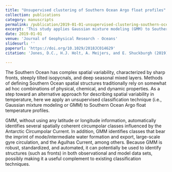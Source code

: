 ```yaml
---
title: "Unsupervised clustering of Southern Ocean Argo float profiles"
collection: publications
category: manuscripts
permalink: /publication/2019-01-01-unsupervised-clustering-southern-ocean-argo-float-profiles
excerpt: 'This study applies Gaussian mixture modeling (GMM) to Southern Ocean Argo float temperature profiles to identify spatially coherent classes influenced by the Antarctic Circumpolar Current, mode/intermediate water formation, and large-scale gyre circulation.'
date: 2019-01-01
venue: 'Journal of Geophysical Research - Oceans'
slidesurl: ''
paperurl: 'https://doi.org/10.1029/2018JC014629'
citation: 'Jones, D.C., H.J. Holt, A. Meijers, and E. Shuckburgh (2019). "Unsupervised clustering of Southern Ocean Argo float profiles." <i>Journal of Geophysical Research - Oceans</i>, 124, 390-402. <a href="https://doi.org/10.1029/2018JC014629">https://doi.org/10.1029/2018JC014629</a>'

---
```

The Southern Ocean has complex spatial variability, characterized by sharp fronts, steeply tilted isopycnals, and deep seasonal mixed layers. Methods of defining Southern Ocean spatial structures traditionally rely on somewhat ad hoc combinations of physical, chemical, and dynamic properties. As a step toward an alternative approach for describing spatial variability in temperature, here we apply an unsupervised classification technique (i.e., Gaussian mixture modeling or GMM) to Southern Ocean Argo float temperature profiles.

GMM, without using any latitude or longitude information, automatically identifies several spatially coherent circumpolar classes influenced by the Antarctic Circumpolar Current. In addition, GMM identifies classes that bear the imprint of mode/intermediate water formation and export, large-scale gyre circulation, and the Agulhas Current, among others. Because GMM is robust, standardized, and automated, it can potentially be used to identify structures (such as fronts) in both observational and model data sets, possibly making it a useful complement to existing classification techniques.

